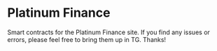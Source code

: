 # Platinum Finance
Smart contracts for the Platinum Finance site. If you find any issues or errors, please feel free to bring them up in TG. Thanks!
